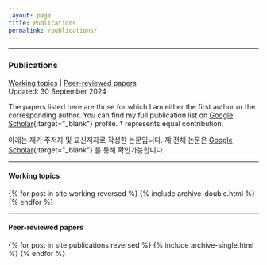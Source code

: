 ```yaml
---
layout: page
title: Publications
permalink: /publications/
---
```


***
### Publications
[Working topics](#wp) | [Peer-reviewed papers](#pr) 
<br>
Updated: 30 September 2024

The papers listed here are those for which I am either the first author or the corresponding author. You can find my full publication list on [Google Scholar](https://scholar.google.com/citations?user=0brjiRcAAAAJ&hl=en&oi=ao){:target="\_blank"} profile. † represents equal contribution.

아래는 제가 주저자 및 교신저자로 작성한 논문입니다. 제 전체 논문은 [Google Scholar](https://scholar.google.com/citations?user=0brjiRcAAAAJ&hl=en&oi=ao){:target="\_blank"} 를 통해 확인가능합니다. 

***
#### <a name="wp"></a>Working topics

{% for post in site.working reversed %}
  {% include archive-double.html %}
{% endfor %}


***


#### <a name="pr"></a>Peer-reviewed papers

{% for post in site.publications reversed %}
  {% include archive-single.html %}
{% endfor %}